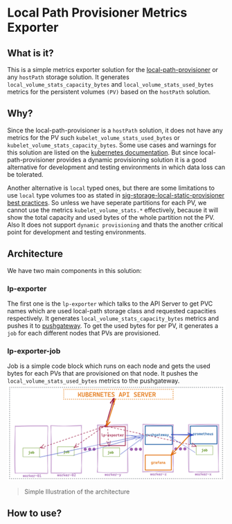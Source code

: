 # Local Path Provisioner Metrics Exporter

## What is it?
This is a simple metrics exporter solution for the [local-path-provisioner](https://github.com/rancher/local-path-provisioner) or any `hostPath` storage solution. It generates `local_volume_stats_capacity_bytes` and `local_volume_stats_used_bytes` metrics for the persistent volumes `(PV)`  based on the `hostPath` solution.

## Why?

Since the local-path-provisioner is a `hostPath` solution, it does not have any metrics for the PV such `kubelet_volume_stats_used_bytes` or `kubelet_volume_stats_capacity_bytes`. Some use cases and warnings for this solution are listed on the [kubernetes documentation](https://kubernetes.io/docs/concepts/storage/volumes/#hostpath). But since local-path-provisioner provides a dynamic provisioning solution it is a good alternative for development and testing environments in which data loss can be tolerated.

Another alternative is `local` typed ones, but there are some limitations to use `local` type volumes too as stated in [sig-storage-local-static-provisioner best practices](https://github.com/kubernetes-sigs/sig-storage-local-static-provisioner/blob/master/docs/best-practices.md). So unless we have seperate partitions for each PV, we cannot use the metrics `kubelet_volume_stats.*` effectively, because it will show the total capacity and used bytes of the whole partition not the PV. Also It does not support `dynamic provisioning` and thats the another critical point for development and testing environments.

## Architecture
We have two main components in this solution:

### lp-exporter
 The first one is the `lp-exporter` which talks to the API Server to get PVC names which are used local-path storage class and requested capacities respectively. It generates `local_volume_stats_capacity_bytes` metrics and pushes it to [pushgateway](https://github.com/prometheus/pushgateway). To get the used bytes for per PV, it generates a `job` for each different nodes that PVs are provisioned.
 
### lp-exporter-job
 Job is a simple code block which runs on each node and gets the used bytes for each PVs that are provisioned on that node. It pushes the `local_volume_stats_used_bytes` metrics to the pushgateway.
![kubeconfiggenerator](src/images/architecture-01.png)
>Simple Illustration of the architecture


## How to use?

